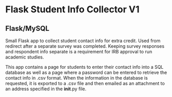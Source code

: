 # Flask Student Info Collector V1

## Flask/MySQL

Small Flask app to collect student contact info for extra credit. Used from redirect after a separate survey was completed.  Keeping survey responses and respondent info separate is a requirement for IRB approval to run academic studies.

This app contains a page for students to enter their contact info into a SQL database as well as a page where a password can be entered to retrieve the contact info in .csv format.  When the information in the database is requested, it is exported to a .csv file and then emailed as an attachment to an address specified in the __init__.py file.
